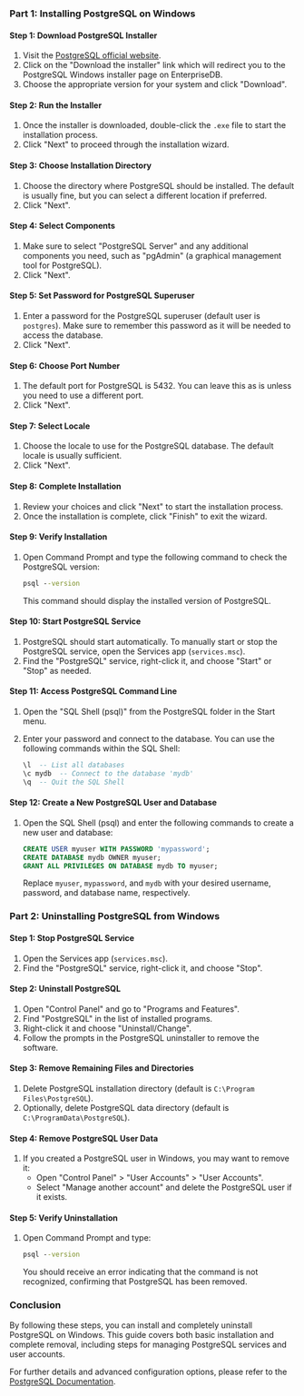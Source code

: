 ### Part 1: Installing PostgreSQL on Windows

#### Step 1: Download PostgreSQL Installer

1. Visit the [PostgreSQL official website](https://www.postgresql.org/download/windows/).
2. Click on the "Download the installer" link which will redirect you to the PostgreSQL Windows installer page on EnterpriseDB.
3. Choose the appropriate version for your system and click "Download".

#### Step 2: Run the Installer

1. Once the installer is downloaded, double-click the `.exe` file to start the installation process.
2. Click "Next" to proceed through the installation wizard.

#### Step 3: Choose Installation Directory

1. Choose the directory where PostgreSQL should be installed. The default is usually fine, but you can select a different location if preferred.
2. Click "Next".

#### Step 4: Select Components

1. Make sure to select "PostgreSQL Server" and any additional components you need, such as "pgAdmin" (a graphical management tool for PostgreSQL).
2. Click "Next".

#### Step 5: Set Password for PostgreSQL Superuser

1. Enter a password for the PostgreSQL superuser (default user is `postgres`). Make sure to remember this password as it will be needed to access the database.
2. Click "Next".

#### Step 6: Choose Port Number

1. The default port for PostgreSQL is 5432. You can leave this as is unless you need to use a different port.
2. Click "Next".

#### Step 7: Select Locale

1. Choose the locale to use for the PostgreSQL database. The default locale is usually sufficient.
2. Click "Next".

#### Step 8: Complete Installation

1. Review your choices and click "Next" to start the installation process.
2. Once the installation is complete, click "Finish" to exit the wizard.

#### Step 9: Verify Installation

1. Open Command Prompt and type the following command to check the PostgreSQL version:

   ```cmd
   psql --version
   ```

   This command should display the installed version of PostgreSQL.

#### Step 10: Start PostgreSQL Service

1. PostgreSQL should start automatically. To manually start or stop the PostgreSQL service, open the Services app (`services.msc`).
2. Find the "PostgreSQL" service, right-click it, and choose "Start" or "Stop" as needed.

#### Step 11: Access PostgreSQL Command Line

1. Open the "SQL Shell (psql)" from the PostgreSQL folder in the Start menu.
2. Enter your password and connect to the database. You can use the following commands within the SQL Shell:

   ```sql
   \l  -- List all databases
   \c mydb  -- Connect to the database 'mydb'
   \q  -- Quit the SQL Shell
   ```

#### Step 12: Create a New PostgreSQL User and Database

1. Open the SQL Shell (psql) and enter the following commands to create a new user and database:

   ```sql
   CREATE USER myuser WITH PASSWORD 'mypassword';
   CREATE DATABASE mydb OWNER myuser;
   GRANT ALL PRIVILEGES ON DATABASE mydb TO myuser;
   ```

   Replace `myuser`, `mypassword`, and `mydb` with your desired username, password, and database name, respectively.

### Part 2: Uninstalling PostgreSQL from Windows

#### Step 1: Stop PostgreSQL Service

1. Open the Services app (`services.msc`).
2. Find the "PostgreSQL" service, right-click it, and choose "Stop".

#### Step 2: Uninstall PostgreSQL

1. Open "Control Panel" and go to "Programs and Features".
2. Find "PostgreSQL" in the list of installed programs.
3. Right-click it and choose "Uninstall/Change".
4. Follow the prompts in the PostgreSQL uninstaller to remove the software.

#### Step 3: Remove Remaining Files and Directories

1. Delete PostgreSQL installation directory (default is `C:\Program Files\PostgreSQL`).
2. Optionally, delete PostgreSQL data directory (default is `C:\ProgramData\PostgreSQL`).

#### Step 4: Remove PostgreSQL User Data

1. If you created a PostgreSQL user in Windows, you may want to remove it:
   - Open "Control Panel" > "User Accounts" > "User Accounts".
   - Select "Manage another account" and delete the PostgreSQL user if it exists.

#### Step 5: Verify Uninstallation

1. Open Command Prompt and type:

   ```cmd
   psql --version
   ```

   You should receive an error indicating that the command is not recognized, confirming that PostgreSQL has been removed.

### Conclusion

By following these steps, you can install and completely uninstall PostgreSQL on Windows. This guide covers both basic installation and complete removal, including steps for managing PostgreSQL services and user accounts.

For further details and advanced configuration options, please refer to the [PostgreSQL Documentation](https://www.postgresql.org/docs/current/index.html).

